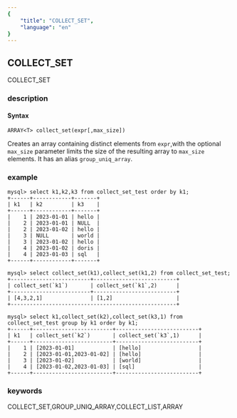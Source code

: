 ```yaml
---
{
    "title": "COLLECT_SET",
    "language": "en"
}
---
```


## COLLECT_SET

COLLECT_SET

### description
#### Syntax

`ARRAY<T> collect_set(expr[,max_size])`

Creates an array containing distinct elements from `expr`,with the optional `max_size` parameter limits the size of the resulting array to `max_size` elements. It has an alias `group_uniq_array`.


### example

```
mysql> select k1,k2,k3 from collect_set_test order by k1;
+------+------------+-------+
| k1   | k2         | k3    |
+------+------------+-------+
|    1 | 2023-01-01 | hello |
|    2 | 2023-01-01 | NULL  |
|    2 | 2023-01-02 | hello |
|    3 | NULL       | world |
|    3 | 2023-01-02 | hello |
|    4 | 2023-01-02 | doris |
|    4 | 2023-01-03 | sql   |
+------+------------+-------+

mysql> select collect_set(k1),collect_set(k1,2) from collect_set_test;
+-------------------------+--------------------------+
| collect_set(`k1`)       | collect_set(`k1`,2)      |
+-------------------------+--------------------------+
| [4,3,2,1]               | [1,2]                    |
+----------------------------------------------------+

mysql> select k1,collect_set(k2),collect_set(k3,1) from collect_set_test group by k1 order by k1;
+------+-------------------------+--------------------------+
| k1   | collect_set(`k2`)       | collect_set(`k3`,1)      |
+------+-------------------------+--------------------------+
|    1 | [2023-01-01]            | [hello]                  |
|    2 | [2023-01-01,2023-01-02] | [hello]                  |
|    3 | [2023-01-02]            | [world]                  |
|    4 | [2023-01-02,2023-01-03] | [sql]                    |
+------+-------------------------+--------------------------+

```

### keywords
COLLECT_SET,GROUP_UNIQ_ARRAY,COLLECT_LIST,ARRAY